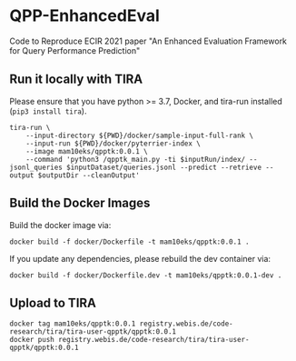 # QPP-EnhancedEval
Code to Reproduce ECIR 2021 paper "An Enhanced Evaluation Framework for Query Performance Prediction"


## Run it locally with TIRA

Please ensure that you have python >= 3.7, Docker, and tira-run installed (`pip3 install tira`).

```
tira-run \
	--input-directory ${PWD}/docker/sample-input-full-rank \
	--input-run ${PWD}/docker/pyterrier-index \
	--image mam10eks/qpptk:0.0.1 \
	--command 'python3 /qpptk_main.py -ti $inputRun/index/ --jsonl_queries $inputDataset/queries.jsonl --predict --retrieve --output $outputDir --cleanOutput'
```

## Build the Docker Images

Build the docker image via:
```
docker build -f docker/Dockerfile -t mam10eks/qpptk:0.0.1 .
```

If you update any dependencies, please rebuild the dev container via:
```
docker build -f docker/Dockerfile.dev -t mam10eks/qpptk:0.0.1-dev .
```

## Upload to TIRA

```
docker tag mam10eks/qpptk:0.0.1 registry.webis.de/code-research/tira/tira-user-qpptk/qpptk:0.0.1
docker push registry.webis.de/code-research/tira/tira-user-qpptk/qpptk:0.0.1
```

